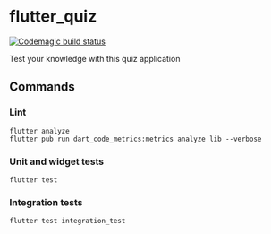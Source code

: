 # flutter_quiz

[![Codemagic build status](https://api.codemagic.io/apps/64540bb06f37ff98d9b2ad35/ci/status_badge.svg)](https://codemagic.io/apps/64540bb06f37ff98d9b2ad35/ci/latest_build)

Test your knowledge with this quiz application

## Commands

### Lint 

```
flutter analyze
flutter pub run dart_code_metrics:metrics analyze lib --verbose
```

### Unit and widget tests

```
flutter test
```

### Integration tests

```
flutter test integration_test
```

